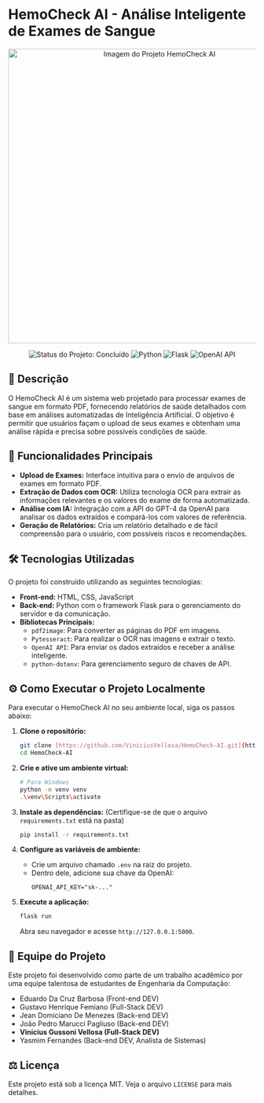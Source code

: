 # HemoCheck AI - Análise Inteligente de Exames de Sangue

<p align="center">
  <img src="https://github.com/user-attachments/assets/8751db8b-4180-46da-9ca9-70fc49dc8581" alt="Imagem do Projeto HemoCheck AI" width="600"/>
</p>

<p align="center">
  <img src="https://img.shields.io/badge/status-concluído-green" alt="Status do Projeto: Concluído">
  <img src="https://img.shields.io/badge/Python-3776AB?style=flat&logo=python&logoColor=white" alt="Python">
  <img src="https://img.shields.io/badge/Flask-000000?style=flat&logo=flask&logoColor=white" alt="Flask">
  <img src="https://img.shields.io/badge/OpenAI-412991?style=flat&logo=openai&logoColor=white" alt="OpenAI API">
</p>

## 📄 Descrição

O HemoCheck AI é um sistema web projetado para processar exames de sangue em formato PDF, fornecendo relatórios de saúde detalhados com base em análises automatizadas de Inteligência Artificial. O objetivo é permitir que usuários façam o upload de seus exames e obtenham uma análise rápida e precisa sobre possíveis condições de saúde.


## 🚀 Funcionalidades Principais

* **Upload de Exames:** Interface intuitiva para o envio de arquivos de exames em formato PDF.
* **Extração de Dados com OCR:** Utiliza tecnologia OCR para extrair as informações relevantes e os valores do exame de forma automatizada.
* **Análise com IA:** Integração com a API do GPT-4 da OpenAI para analisar os dados extraídos e compará-los com valores de referência.
* **Geração de Relatórios:** Cria um relatório detalhado e de fácil compreensão para o usuário, com possíveis riscos e recomendações.

## 🛠️ Tecnologias Utilizadas

O projeto foi construído utilizando as seguintes tecnologias:

* **Front-end:** HTML, CSS, JavaScript
* **Back-end:** Python com o framework Flask para o gerenciamento do servidor e da comunicação.
* **Bibliotecas Principais:**
    * `pdf2image`: Para converter as páginas do PDF em imagens.
    * `Pytesseract`: Para realizar o OCR nas imagens e extrair o texto.
    * `OpenAI API`: Para enviar os dados extraídos e receber a análise inteligente.
    * `python-dotenv`: Para gerenciamento seguro de chaves de API.

## ⚙️ Como Executar o Projeto Localmente

Para executar o HemoCheck AI no seu ambiente local, siga os passos abaixo:

1.  **Clone o repositório:**
    ```bash
    git clone [https://github.com/ViniciusVellosa/HemoCheck-AI.git](https://github.com/ViniciusVellosa/HemoCheck-AI.git)
    cd HemoCheck-AI
    ```

2.  **Crie e ative um ambiente virtual:**
    ```bash
    # Para Windows
    python -m venv venv
    .\venv\Scripts\activate
    ```

3.  **Instale as dependências:**
    (Certifique-se de que o arquivo `requirements.txt` está na pasta)
    ```bash
    pip install -r requirements.txt
    ```

4.  **Configure as variáveis de ambiente:**
    * Crie um arquivo chamado `.env` na raiz do projeto.
    * Dentro dele, adicione sua chave da OpenAI:
        ```
        OPENAI_API_KEY="sk-..."
        ```

5.  **Execute a aplicação:**
    ```bash
    flask run
    ```
    Abra seu navegador e acesse `http://127.0.0.1:5000`.

## 👥 Equipe do Projeto

Este projeto foi desenvolvido como parte de um trabalho acadêmico por uma equipe talentosa de estudantes de Engenharia da Computação:

* Eduardo Da Cruz Barbosa (Front-end DEV)
* Gustavo Henrique Femiano (Full-Stack DEV)
* Jean Domiciano De Menezes (Back-end DEV)
* João Pedro Marucci Pagliuso (Back-end DEV)
* **Vinicius Gussoni Vellosa (Full-Stack DEV)**
* Yasmim Fernandes (Back-end DEV, Analista de Sistemas)

## ⚖️ Licença

Este projeto está sob a licença MIT. Veja o arquivo `LICENSE` para mais detalhes.
